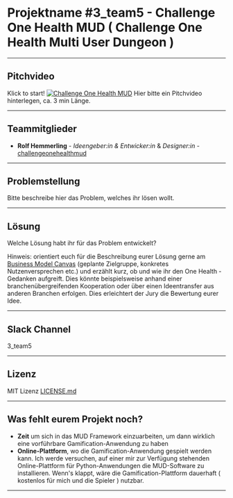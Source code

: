 # Projektname #3_team5 - Challenge One Health MUD ( Challenge One Health Multi User Dungeon )

---
## Pitchvideo
Klick to start!
[![Challenge One Health MUD](https://github.com/hemmerling/challengeonehealthmud/blob/master/challengeonehealthmud.jpg)](https://www.youtube.com/channel/UCmionNDYdoE1AEB-3NVVZeQ)
Hier bitte ein Pitchvideo hinterlegen, ca. 3 min Länge. 

---
## Teammitglieder

* **Rolf Hemmerling** - *Ideengeber:in & Entwicker:in* & *Designer:in* - [challengeonehealthmud](https://github.com/hemmerling/challengeonehealthmud/)

---
## Problemstellung 

Bitte beschreibe hier das Problem, welches ihr lösen wollt.

---
## Lösung 

Welche Lösung habt ihr für das Problem entwickelt?

Hinweis: orientiert euch für die Beschreibung eurer Lösung gerne am [Business Model Canvas](https://www.existenzgruender.de/DE/Gruendung-vorbereiten/Businessplan/Business-Model-Canvas/inhalt.html) (geplante Zielgruppe, konkretes Nutzenversprechen etc.) und erzählt kurz, ob und wie ihr den One Health - Gedanken aufgreift. Dies könnte beispielsweise anhand einer branchenübergreifenden Kooperation oder über einen Ideentransfer aus anderen Branchen erfolgen. Dies erleichtert der Jury die Bewertung eurer Idee.

---
## Slack Channel

3_team5

---
## Lizenz

MIT Lizenz [LICENSE.md](LICENSE.md)

---
## Was fehlt eurem Projekt noch?
* **Zeit** um sich in das MUD Framework einzuarbeiten, um dann wirklich eine vorführbare Gamification-Anwendung zu haben
* **Online-Plattform**, wo die Gamification-Anwendung gespielt werden kann. Ich werde versuchen, auf einer mir zur Verfügung stehenden Online-Plattform für Python-Anwendungen die MUD-Software zu installieren. Wenn's klappt, wäre die Gamification-Plattform dauerhaft ( kostenlos für mich und die Spieler ) nutzbar.
---
